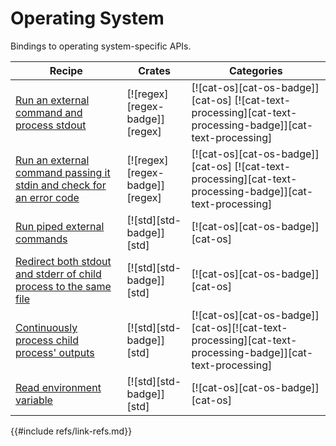 # Operating System

Bindings to operating system-specific APIs.

| Recipe | Crates | Categories |
|--------|--------|------------|
| [Run an external command and process stdout][ex-parse-subprocess-output] | [![regex][regex-badge]][regex] | [![cat-os][cat-os-badge]][cat-os]  [![cat-text-processing][cat-text-processing-badge]][cat-text-processing] |
| [Run an external command passing it stdin and check for an error code][ex-parse-subprocess-input] | [![regex][regex-badge]][regex] | [![cat-os][cat-os-badge]][cat-os]  [![cat-text-processing][cat-text-processing-badge]][cat-text-processing] |
| [Run piped external commands][ex-run-piped-external-commands] | [![std][std-badge]][std] | [![cat-os][cat-os-badge]][cat-os] |
| [Redirect both stdout and stderr of child process to the same file][ex-redirect-stdout-stderr-same-file] | [![std][std-badge]][std] | [![cat-os][cat-os-badge]][cat-os] |
| [Continuously process child process' outputs][ex-continuous-process-output] | [![std][std-badge]][std] | [![cat-os][cat-os-badge]][cat-os][![cat-text-processing][cat-text-processing-badge]][cat-text-processing] |
| [Read environment variable][ex-read-env-variable] | [![std][std-badge]][std] | [![cat-os][cat-os-badge]][cat-os] |

[ex-parse-subprocess-output]: os/external.md#run-an-external-command-and-process-stdout
[ex-parse-subprocess-input]: os/external.md#run-an-external-command-passing-it-stdin-and-check-for-an-error-code
[ex-run-piped-external-commands]: os/external.md#run-piped-external-commands
[ex-redirect-stdout-stderr-same-file]: os/external.md#redirect-both-stdout-and-stderr-of-child-process-to-the-same-file
[ex-continuous-process-output]: os/external.md#continuously-process-child-process-outputs
[ex-read-env-variable]: os/external.md#read-environment-variable
{{#include refs/link-refs.md}}
